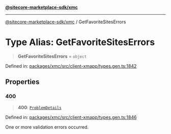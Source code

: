 [**@sitecore-marketplace-sdk/xmc**](../README.md)

***

[@sitecore-marketplace-sdk/xmc](../README.md) / GetFavoriteSitesErrors

# Type Alias: GetFavoriteSitesErrors

> **GetFavoriteSitesErrors** = `object`

Defined in: [packages/xmc/src/client-xmapp/types.gen.ts:1842](https://github.com/Sitecore/sitecore-marketplace-sdk/blob/e87783cce9f115393973a45e109d17b99bf1df7e/packages/xmc/src/client-xmapp/types.gen.ts#L1842)

## Properties

### 400

> **400**: [`ProblemDetails`](ProblemDetails.md)

Defined in: [packages/xmc/src/client-xmapp/types.gen.ts:1846](https://github.com/Sitecore/sitecore-marketplace-sdk/blob/e87783cce9f115393973a45e109d17b99bf1df7e/packages/xmc/src/client-xmapp/types.gen.ts#L1846)

One or more validation errors occurred.
